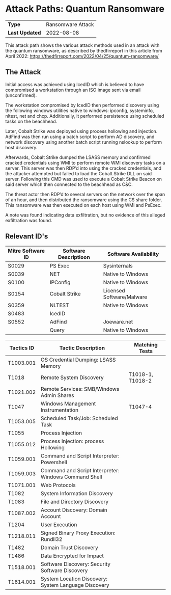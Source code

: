 # Attack Paths: Quantum Ransomware
|||
|-|-|
|**Type**|Ransomware Attack|
|**Last Updated**|2022-08-08|

This attack path shows the various attack methods used in an attack with the quantum ransomware, as described by thedfirreport in this article from April 2022: https://thedfirreport.com/2022/04/25/quantum-ransomware/ 

##  The Attack
Initial access was achieved using IcedID which is believed to have compromised a workstation through an ISO image sent via email (unconfirmed). 

The workstation compromised by IcedID then performed discovery using the following windows utilities native to windows: ipconfig, systeminfo, nltest, net and chcp. Additionally, it performed persistence using scheduled tasks on the beachhead. 

Later, Cobalt Strike was deployed using process hollowing and injection. AdFind was then run using a batch script to perform AD discovery, and network discovery using another batch script running nslookup to perform host discovery. 

Afterwards, Cobalt Strike dumped the LSASS memory and confirmed cracked credentials using WMI to perform remote WMI discovery tasks on a server. This server was then RDP’d into using the cracked credentials, and the attacker attempted but failed to load the Cobalt Strike DLL on said server. Following this CMD was used to execute a Cobalt Strike Beacon on said server which then connected to the beachhead as C&C. 

The threat actor then RDP’d to several servers on the network over the span of an hour, and then distributed the ransomware using the C$ share folder. This ransomware was then executed on each host using WMI and PsExec. 

A note was found indicating data exfiltration, but no evidence of this alleged exfiltration was found. 

## Relevant ID's
|Mitre Software ID|Software Descriptioon|Software Availability|
|-|-|-|
|S0029|PS Exec|Sysinternals|
|S0039|NET|Native to Windows|
|S0100|IPConfig|Native to Windows|
|S0154|Cobalt Strike|Licensed Software/Malware|
|S0359|NLTEST|Native to Windows|
|S0483|IcedID||
|S0552|AdFind|Joeware.net|
||Query|Native to Windows|

|Tactics ID|Tactic Description|Matching Tests|
|-|-|-|
|T1003.001|OS Credential Dumping: LSASS Memory||
|T1018|Remote System Discovery|T1018-1, T1018-2|
|T1021.002|Remote Services: SMB/Windows Admin Shares||
|T1047|Windows Management Instrumentation|T1047-4|
|T1053.005|Scheduled Task/Job: Scheduled Task||
|T1055|Process Injection||
|T1055.012|Process Injection: process Hollowing||
|T1059.001|Command and Script Interpreter: Powershell||
|T1059.003|Command and Script Interpreter: Windows Command Shell||
|T1071.001|Web Protocols||
|T1082|System Information Discovery||
|T1083|File and Directory Discovery||
|T1087.002|Account Discovery: Domain Account||
|T1204|User Execution||
|T1218.011|Signed Binary Proxy Execution: Rundll32||
|T1482|Domain Trust Discovery||
|T1486|Data Encrypted for Impact||
|T1518.001|Software Discovery: Security Software Discovery||
|T1614.001|System Location Discovery: System Language Discovery||